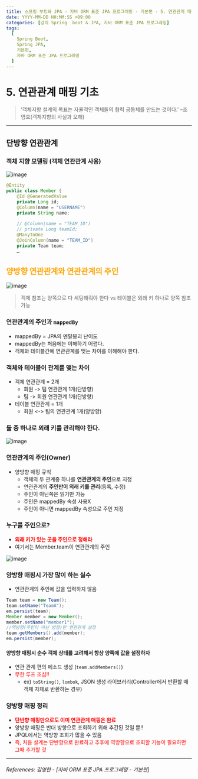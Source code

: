 ```yaml
---
title: 스프링 부트와 JPA - 자바 ORM 표준 JPA 프로그래밍 - 기본편 - 5. 연관관계 매핑 기초
date: YYYY-MM-DD HH:MM:SS +09:00
categories: [강의 Spring  boot & JPA, 자바 ORM 표준 JPA 프로그래밍]
tags:
  [
    Spring Boot,
    Spring JPA,
    기본편,
    자바 ORM 표준 JPA 프로그래밍
  ]
---
```


# 5. 연관관계 매핑 기초
> ‘객체지향 설계의 목표는 자율적인 객체들의
협력 공동체를 만드는 것이다.’ –조영호(객체지향의 사실과 오해)


----
## 단방향 연관관계
### 객체 지향 모델링 (객체 연관관계 사용)
![image](https://github.com/tomy8964/sw-academy-repo/assets/103511161/14ab3426-b23c-48cd-a9e3-f7e561807cd8)

```java
@Entity
public class Member { 
    @Id @GeneratedValue
    private Long id;
    @Column(name = "USERNAME")
    private String name;
    
    // @Column(name = "TEAM_ID")
    // private Long teamId;
    @ManyToOne
    @JoinColumn(name = "TEAM_ID")
    private Team team;
    … 
```
## <span style="color:orange">**양방향 연관관계와 연관관계의 주인**</span>

![image](https://github.com/tomy8964/sw-academy-repo/assets/103511161/501f49f9-e213-4df3-bdc1-bba881262048)

> 객체 참조는 양쪽으로 다 세팅해줘야 한다 vs 테이블은 외래 키 하나로 양쪽 참조 가능 
### 연관관계의 주인과 `mappedBy`
- mappedBy = JPA의 멘탈붕괴 난이도
- mappedBy는 처음에는 이해하기 어렵다.
- 객체와 테이블간에 연관관계를 맺는 차이를 이해해야 한다.

### 객체와 테이블이 관계를 맺는 차이
- 객체 연관관계 = 2개
  - 회원 -> 팀 연관관계 1개(단방향)
  - 팀 -> 회원 연관관계 1개(단방향)
- 테이블 연관관계 = 1개
  - 회원 <-> 팀의 연관관계 1개(양방향)

### 둘 중 하나로 외래 키를 관리해야 한다.
![image](https://github.com/tomy8964/sw-academy-repo/assets/103511161/8c88bb00-c14d-4cf0-8089-18c73cfd34ad)

### 연관관계의 주인(Owner)
- 양방향 매핑 규칙
  - 객체의 두 관계중 하나를 **연관관계의 주인**으로 지정
  - 연관관계의 **주인만이 외래 키를 관리**(등록, 수정)
  - 주인이 아닌쪽은 읽기만 가능
  - 주인은 mappedBy 속성 사용X
  - 주인이 아니면 mappedBy 속성으로 주인 지정

### 누구를 주인으로?
- <span style="color:red">**외래 키가 있는 곳을 주인으로 정해라**</span>
- 여기서는 Member.team이 연관관계의 주인

![image](https://github.com/tomy8964/sw-academy-repo/assets/103511161/65f06920-99c9-40f2-9647-3d37358e9dcf)

### 양방향 매핑시 가장 많이 하는 실수
- 연관관계의 주인에 값을 입력하지 않음
```java
Team team = new Team();
team.setName("TeamA");
em.persist(team);
Member member = new Member();
member.setName("member1");
//역방향(주인이 아닌 방향)만 연관관계 설정
team.getMembers().add(member);
em.persist(member);
```
#### **양방향 매핑시 순수 객체 상태를 고려해서 항상 양쪽에 값을 설정하자**
- 연관 관계 편의 메소드 생성 (`team.addMembers()`)
- <span style="color:red">무한 루프 조심!!</span>
  - ex) `toString()`, `lombok`, JSON 생성 라이브러리(Controller에서 반환할 때 객체 자체로 반환하는 경우)

### 양방향 매핑 정리
- <span style="color:red">**단반향 매핑만으로도 이미 연관관계 매핑은 완료**</span>
- 양방향 매핑은 반대 방향으로 조회하기 위해 추간된 것일 뿐!!
- JPQL에서는 역방향 조회가 많을 수 있음
- <span style="color:red">즉, 처음 설계는 단반향으로 완료하고 추후에 역방향으로 조회할 기능이 필요하면 그때 추가할 것</span>

----  

###### References: 김영한 - [자바 ORM 표준 JPA 프로그래밍 - 기본편]
